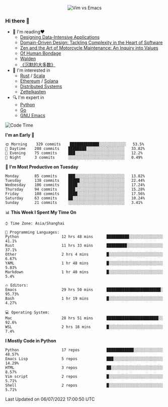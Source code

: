 <p align="center">
    <img src="https://gist.githubusercontent.com/coldnight/e696baffb094e71c96cb302118878eae/raw/40ea5053a6f66cc65f90f437e4173497da225958/banner.gif" alt="Vim vs Emacs" />
</p>

### Hi there 👋

- 📖 I'm reading❤️
    + [Designing Data-Intensive Applications](https://www.oreilly.com/library/view/designing-data-intensive-applications/9781491903063/)
    + [Domain-Driven Design: Tackling Complexity in the Heart of Software](https://www.dddcommunity.org/book/evans_2003/)
    + [Zen and the Art of Motorcycle Maintenance: An Inquiry into Values](https://en.wikipedia.org/wiki/Zen_and_the_Art_of_Motorcycle_Maintenance)
    + [Of Human Bondage](https://en.wikipedia.org/wiki/Of_Human_Bondage)
    + [Walden](https://en.wikipedia.org/wiki/Walden)
    + [《沉默的大多数》](https://en.wikipedia.org/wiki/Silent_majority)
- 🌱 I'm interested in
    + [Rust](https://www.rust-lang.org/) / [Scala](https://www.scala-lang.org/)
    + [Ethereum](https://ethereum.org/en/) / [Solana](https://solana.com/)
	+ [Distributed Systems](https://www.linuxzen.com/notes/topics/20200320174417_%E5%88%86%E5%B8%83%E5%BC%8F/)
	+ [Zettelkasten](https://www.linuxzen.com/notes/notes/20220120080920-slip_box/)
- 🔍 I'm expert in
    + [Python](https://www.python.org/)
    + [Go](https://go.dev/)
    + [GNU Emacs](https://www.gnu.org/software/emacs/)

<!--START_SECTION:waka-->
![Code Time](http://img.shields.io/badge/Code%20Time-0%20secs-blue)

**I'm an Early 🐤** 

```text
🌞 Morning    329 commits    █████████████░░░░░░░░░░░░   53.5% 
🌆 Daytime    208 commits    ████████░░░░░░░░░░░░░░░░░   33.82% 
🌃 Evening    75 commits     ███░░░░░░░░░░░░░░░░░░░░░░   12.2% 
🌙 Night      3 commits      ░░░░░░░░░░░░░░░░░░░░░░░░░   0.49%

```
📅 **I'm Most Productive on Tuesday** 

```text
Monday       85 commits     ███░░░░░░░░░░░░░░░░░░░░░░   13.82% 
Tuesday      138 commits    █████░░░░░░░░░░░░░░░░░░░░   22.44% 
Wednesday    106 commits    ████░░░░░░░░░░░░░░░░░░░░░   17.24% 
Thursday     94 commits     ███░░░░░░░░░░░░░░░░░░░░░░   15.28% 
Friday       108 commits    ████░░░░░░░░░░░░░░░░░░░░░   17.56% 
Saturday     63 commits     ██░░░░░░░░░░░░░░░░░░░░░░░   10.24% 
Sunday       21 commits     ░░░░░░░░░░░░░░░░░░░░░░░░░   3.41%

```


📊 **This Week I Spent My Time On** 

```text
⌚︎ Time Zone: Asia/Shanghai

💬 Programming Languages: 
Python                   12 hrs 48 mins      ██████████░░░░░░░░░░░░░░░   41.1% 
Rust                     11 hrs 33 mins      █████████░░░░░░░░░░░░░░░░   37.1% 
Other                    2 hrs 4 mins        █░░░░░░░░░░░░░░░░░░░░░░░░   6.67% 
YAML                     1 hr 48 mins        █░░░░░░░░░░░░░░░░░░░░░░░░   5.83% 
Markdown                 1 hr 40 mins        █░░░░░░░░░░░░░░░░░░░░░░░░   5.4%

🔥 Editors: 
Emacs                    29 hrs 50 mins      ████████████████████████░   95.73% 
Bash                     1 hr 19 mins        █░░░░░░░░░░░░░░░░░░░░░░░░   4.27%

💻 Operating System: 
Mac                      28 hrs 51 mins      ███████████████████████░░   92.6% 
WSL                      2 hrs 18 mins       █░░░░░░░░░░░░░░░░░░░░░░░░   7.4%

```

**I Mostly Code in Python** 

```text
Python                   17 repos            ████████████░░░░░░░░░░░░░   48.57% 
Emacs Lisp               5 repos             ███░░░░░░░░░░░░░░░░░░░░░░   14.29% 
HTML                     3 repos             ██░░░░░░░░░░░░░░░░░░░░░░░   8.57% 
Vim script               2 repos             █░░░░░░░░░░░░░░░░░░░░░░░░   5.71% 
Shell                    2 repos             █░░░░░░░░░░░░░░░░░░░░░░░░   5.71%

```



 Last Updated on 06/07/2022 17:00:50 UTC
<!--END_SECTION:waka-->
